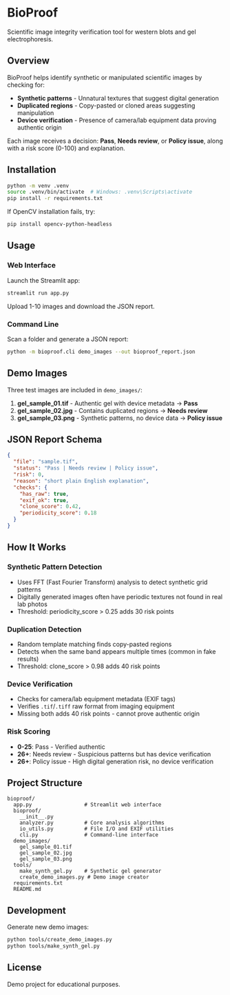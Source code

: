 # BioProof

Scientific image integrity verification tool for western blots and gel electrophoresis.

## Overview

BioProof helps identify synthetic or manipulated scientific images by checking for:
- **Synthetic patterns** - Unnatural textures that suggest digital generation
- **Duplicated regions** - Copy-pasted or cloned areas suggesting manipulation
- **Device verification** - Presence of camera/lab equipment data proving authentic origin

Each image receives a decision: **Pass**, **Needs review**, or **Policy issue**, along with a risk score (0-100) and explanation.

## Installation

```bash
python -m venv .venv
source .venv/bin/activate  # Windows: .venv\Scripts\activate
pip install -r requirements.txt
```

If OpenCV installation fails, try:
```bash
pip install opencv-python-headless
```

## Usage

### Web Interface

Launch the Streamlit app:
```bash
streamlit run app.py
```

Upload 1-10 images and download the JSON report.

### Command Line

Scan a folder and generate a JSON report:
```bash
python -m bioproof.cli demo_images --out bioproof_report.json
```

## Demo Images

Three test images are included in `demo_images/`:

1. **gel_sample_01.tif** - Authentic gel with device metadata → **Pass**
2. **gel_sample_02.jpg** - Contains duplicated regions → **Needs review**
3. **gel_sample_03.png** - Synthetic patterns, no device data → **Policy issue**

## JSON Report Schema

```json
{
  "file": "sample.tif",
  "status": "Pass | Needs review | Policy issue",
  "risk": 0,
  "reason": "short plain English explanation",
  "checks": {
    "has_raw": true,
    "exif_ok": true,
    "clone_score": 0.42,
    "periodicity_score": 0.18
  }
}
```

## How It Works

### Synthetic Pattern Detection
- Uses FFT (Fast Fourier Transform) analysis to detect synthetic grid patterns
- Digitally generated images often have periodic textures not found in real lab photos
- Threshold: periodicity_score > 0.25 adds 30 risk points

### Duplication Detection
- Random template matching finds copy-pasted regions
- Detects when the same band appears multiple times (common in fake results)
- Threshold: clone_score > 0.98 adds 40 risk points

### Device Verification
- Checks for camera/lab equipment metadata (EXIF tags)
- Verifies `.tif`/`.tiff` raw format from imaging equipment
- Missing both adds 40 risk points - cannot prove authentic origin

### Risk Scoring
- **0-25**: Pass - Verified authentic
- **26+**: Needs review - Suspicious patterns but has device verification
- **26+**: Policy issue - High digital generation risk, no device verification

## Project Structure

```
bioproof/
  app.py                 # Streamlit web interface
  bioproof/
    __init__.py
    analyzer.py          # Core analysis algorithms
    io_utils.py          # File I/O and EXIF utilities
    cli.py               # Command-line interface
  demo_images/
    gel_sample_01.tif
    gel_sample_02.jpg
    gel_sample_03.png
  tools/
    make_synth_gel.py    # Synthetic gel generator
    create_demo_images.py # Demo image creator
  requirements.txt
  README.md
```

## Development

Generate new demo images:
```bash
python tools/create_demo_images.py
python tools/make_synth_gel.py
```

## License

Demo project for educational purposes.
